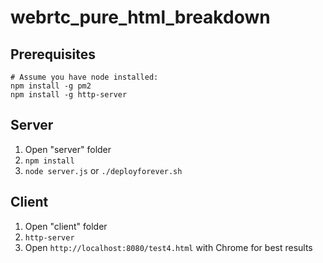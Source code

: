 # webrtc_pure_html_breakdown

## Prerequisites

```
# Assume you have node installed:
npm install -g pm2
npm install -g http-server
```

## Server

1. Open "server" folder
2. ```npm install```
3. ```node server.js``` or  ```./deployforever.sh```

## Client

1. Open "client" folder
2. ```http-server```
3. Open ```http://localhost:8080/test4.html``` with Chrome for best results


